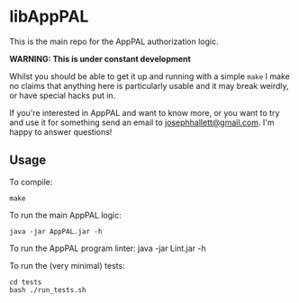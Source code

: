 # libAppPAL

This is the main repo for the AppPAL authorization logic.

**WARNING: This is under constant development**

Whilst you should be able to get it up and running with a simple `make` I make no claims that anything here is particularly usable and it may break weirdly, or have special hacks put in.

If you're interested in AppPAL and want to know more, or you want to try and use it for something send an email to [josephhallett@gmail.com](mailto:josephhallett@gmail.com).  I'm happy to answer questions!

## Usage

To compile:

    make

To run the main AppPAL logic:

    java -jar AppPAL.jar -h

To run the AppPAL program linter:
    java -jar Lint.jar -h
  
To run the (very minimal) tests:

    cd tests
    bash ./run_tests.sh

